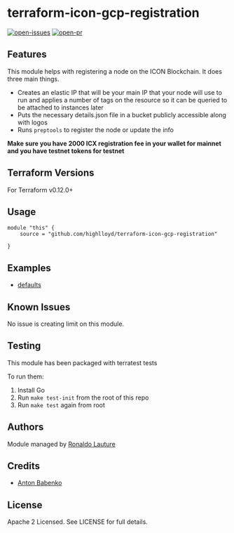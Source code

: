 # terraform-icon-gcp-registration

[![open-issues](https://img.shields.io/github/issues-raw/highlloyd/terraform-icon-gcp-registration?style=for-the-badge)](https://github.com/highlloyd/terraform-icon-gcp-registration/issues)
[![open-pr](https://img.shields.io/github/issues-pr-raw/highlloyd/terraform-icon-gcp-registration?style=for-the-badge)](https://github.com/highlloyd/terraform-icon-gcp-registration/pulls)

## Features

This module helps with registering a node on the ICON Blockchain. It does three main things.

- Creates an elastic IP that will be your main IP that your node will use to run and applies a number of tags on the
resource so it can be queried to be attached to instances later
- Puts the necessary details.json file in a bucket publicly accessible along with logos
- Runs `preptools` to register the node or update the info

**Make sure you have 2000 ICX registration fee in your wallet for mainnet and you have testnet tokens for testnet**

## Terraform Versions

For Terraform v0.12.0+

## Usage

```
module "this" {
    source = "github.com/highlloyd/terraform-icon-gcp-registration"

}
```
## Examples

- [defaults](https://github.com/highlloyd/terraform-icon-gcp-registration/tree/master/examples/defaults)

## Known  Issues
No issue is creating limit on this module.

<!-- BEGINNING OF PRE-COMMIT-TERRAFORM DOCS HOOK -->

<!-- END OF PRE-COMMIT-TERRAFORM DOCS HOOK -->

## Testing
This module has been packaged with terratest tests

To run them:

1. Install Go
2. Run `make test-init` from the root of this repo
3. Run `make test` again from root

## Authors

Module managed by [Ronaldo Lauture](https://github.com/highlloyd)

## Credits

- [Anton Babenko](https://github.com/antonbabenko)

## License

Apache 2 Licensed. See LICENSE for full details.
